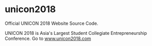 # unicon2018

Official UNICON 2018 Website Source Code.

UNICON 2018 is Asia's Largest Student Collegiate Entrepreneurship Conference. Go to www.unicon2018.com
